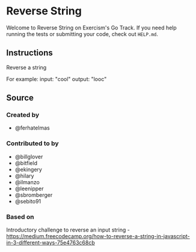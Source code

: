 # Reverse String

Welcome to Reverse String on Exercism's Go Track.
If you need help running the tests or submitting your code, check out `HELP.md`.

## Instructions

Reverse a string

For example:
input: "cool"
output: "looc"

## Source

### Created by

- @ferhatelmas

### Contributed to by

- @billglover
- @bitfield
- @ekingery
- @hilary
- @ilmanzo
- @leenipper
- @sbromberger
- @sebito91

### Based on

Introductory challenge to reverse an input string - https://medium.freecodecamp.org/how-to-reverse-a-string-in-javascript-in-3-different-ways-75e4763c68cb
